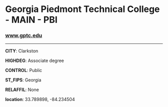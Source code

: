 # Georgia Piedmont Technical College - MAIN - PBI
### www.gptc.edu
---
**CITY**: Clarkston

**HIGHDEG**: Associate degree

**CONTROL**: Public

**ST_FIPS**: Georgia

**RELAFFIL**: None

**location**: 33.789898, -84.234504